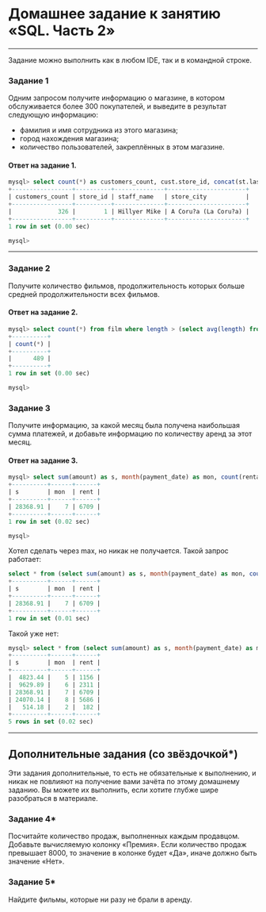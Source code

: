 # Домашнее задание к занятию «SQL. Часть 2»

---

Задание можно выполнить как в любом IDE, так и в командной строке.

### Задание 1

Одним запросом получите информацию о магазине, в котором обслуживается более 300 покупателей, и выведите в результат следующую информацию: 
- фамилия и имя сотрудника из этого магазина;
- город нахождения магазина;
- количество пользователей, закреплённых в этом магазине.

#### Ответ на задание 1.

```SQL
mysql> select count(*) as customers_count, cust.store_id, concat(st.last_name, ' ', st.first_name) as staff_name, ct.city as store_city from customer cust inner join staff st on st.staff_id = cust.store_id inner join city ct on ct.city_id = cust.store_id group by cust.store_id having count(*)>300;
+-----------------+----------+--------------+----------------------+
| customers_count | store_id | staff_name   | store_city           |
+-----------------+----------+--------------+----------------------+
|             326 |        1 | Hillyer Mike | A Coru?a (La Coru?a) |
+-----------------+----------+--------------+----------------------+
1 row in set (0.00 sec)

mysql>
```
---

### Задание 2

Получите количество фильмов, продолжительность которых больше средней продолжительности всех фильмов.

#### Ответ на задание 2.

```SQL
mysql> select count(*) from film where length > (select avg(length) from film);
+----------+
| count(*) |
+----------+
|      489 |
+----------+
1 row in set (0.00 sec)

mysql>
```

### Задание 3

Получите информацию, за какой месяц была получена наибольшая сумма платежей, и добавьте информацию по количеству аренд за этот месяц.

#### Ответ на задание 3.

```SQl
mysql> select sum(amount) as s, month(payment_date) as mon, count(rental_id) as rent from payment group by mon order by s desc limit 1;
+----------+------+------+
| s        | mon  | rent |
+----------+------+------+
| 28368.91 |    7 | 6709 |
+----------+------+------+
1 row in set (0.02 sec)

mysql> 
```
Хотел сделать через max, но никак не получается.
Такой запрос работает:
```SQL
select * from (select sum(amount) as s, month(payment_date) as mon, count(rental_id) as rent from payment group by mon) as tab2 group by mon having max(s)=28368.91;
+----------+------+------+
| s        | mon  | rent |
+----------+------+------+
| 28368.91 |    7 | 6709 |
+----------+------+------+
1 row in set (0.01 sec)
```

Такой уже нет:
```SQL
mysql> select * from (select sum(amount) as s, month(payment_date) as mon, count(rental_id) as rent from payment group by mon) as tab2 group by mon having max(s)=s;
+----------+------+------+
| s        | mon  | rent |
+----------+------+------+
|  4823.44 |    5 | 1156 |
|  9629.89 |    6 | 2311 |
| 28368.91 |    7 | 6709 |
| 24070.14 |    8 | 5686 |
|   514.18 |    2 |  182 |
+----------+------+------+
5 rows in set (0.02 sec)
```

---

## Дополнительные задания (со звёздочкой*)
Эти задания дополнительные, то есть не обязательные к выполнению, и никак не повлияют на получение вами зачёта по этому домашнему заданию. Вы можете их выполнить, если хотите глубже шире разобраться в материале.

### Задание 4*

Посчитайте количество продаж, выполненных каждым продавцом. Добавьте вычисляемую колонку «Премия». Если количество продаж превышает 8000, то значение в колонке будет «Да», иначе должно быть значение «Нет».

### Задание 5*

Найдите фильмы, которые ни разу не брали в аренду.
